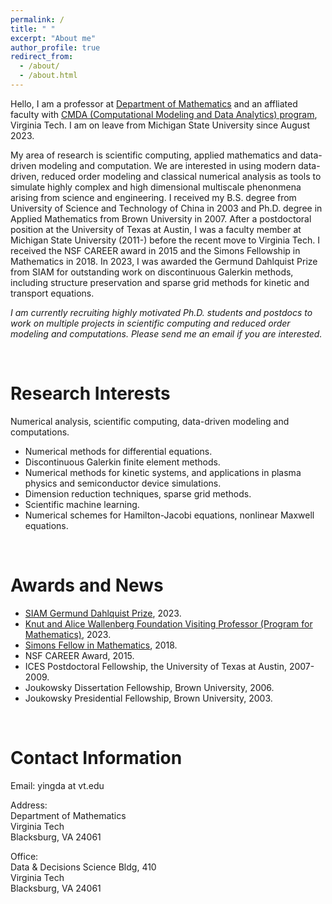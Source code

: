 ```yaml
---
permalink: /
title: " " 
excerpt: "About me"
author_profile: true
redirect_from: 
  - /about/
  - /about.html
---
```




Hello, I am a professor at [Department of Mathematics](https://math.vt.edu/) and an affliated faculty with [CMDA (Computational Modeling and Data Analytics) program](https://data.science.vt.edu/programs/cmda.html), Virginia Tech. I am on leave from  Michigan State University since August 2023. 

My area of research is scientific computing, applied mathematics and data-driven modeling and computation. We are interested in using modern data-driven, reduced order modeling and classical numerical analysis as tools to simulate highly complex and high dimensional multiscale phenonmena arising from science and engineering. I received my B.S. degree from University of Science and Technology of China in 2003 and Ph.D. degree in Applied Mathematics from Brown University in 2007. After a postdoctoral position at the University of Texas at Austin, I was a faculty member at Michigan State University (2011-) before the recent move to Virginia Tech. I received the NSF CAREER award in 2015 and the Simons Fellowship in Mathematics in 2018. In 2023, I was awarded the Germund Dahlquist Prize from SIAM for outstanding work on discontinuous Galerkin methods, including structure preservation and sparse grid methods for kinetic and transport equations.

*I am currently recruiting highly motivated Ph.D. students and postdocs to work on multiple projects in scientific computing and reduced order modeling and computations. Please send me an email if you are interested.*

<p>&nbsp;</p>

Research Interests
======
Numerical analysis, scientific computing, data-driven modeling and computations.
* Numerical methods for differential equations.
* Discontinuous Galerkin finite element methods.
* Numerical methods for kinetic systems, and applications in plasma physics and semiconductor device simulations.
* Dimension reduction techniques, sparse grid methods.
* Scientific machine learning.
* Numerical schemes for Hamilton-Jacobi equations, nonlinear Maxwell equations.

<p>&nbsp;</p>

# Awards and News
* [SIAM Germund Dahlquist Prize](https://www.siam.org/prizes-recognition/major-prizes-lectures/detail/germund-dahlquist-prize), 2023.
* [Knut and Alice Wallenberg Foundation Visiting Professor (Program for Mathematics)](https://kaw.wallenberg.org/en/yingda-cheng), 2023. 
* [Simons Fellow in Mathematics](https://www.simonsfoundation.org/grant/simons-fellows-in-mathematics/?tab=awardees), 2018.
* NSF CAREER Award, 2015.
* ICES Postdoctoral Fellowship, the University of Texas at Austin, 2007-2009.
* Joukowsky Dissertation Fellowship, Brown University, 2006.
* Joukowsky Presidential Fellowship, Brown University, 2003.


<p>&nbsp;</p>


# Contact Information

Email: yingda at vt.edu

Address:\
Department of Mathematics\
Virginia Tech\
Blacksburg, VA 24061

Office:\
Data & Decisions Science Bldg, 410\
Virginia Tech\
Blacksburg, VA 24061


